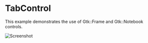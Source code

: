# TabControl

This example demonstrates the use of Gtk::Frame and Gtk::Notebook controls.

![Screenshot](../../docs/Pictures/TabControl.png)
